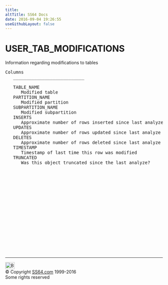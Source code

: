 ```yaml
---
title:
altTitle: SS64 Docs
date: 2016-09-04 19:26:55
useGithubLayout: false
---
```

<!-- #BeginLibraryItem "/Library/head_orad.lbi" --><!-- #EndLibraryItem --><h1>USER_TAB_MODIFICATIONS </h1><p> Information regarding modifications to tables </p> 
 
<pre>Columns
   ___________________________
 
   TABLE_NAME
      Modified table
   PARTITION_NAME
      Modified partition
   SUBPARTITION_NAME
      Modified subpartition
   INSERTS
      Approximate number of rows inserted since last analyze
   UPDATES
      Approximate number of rows updated since last analyze
   DELETES
      Approximate number of rows deleted since last analyze
   TIMESTAMP
      Timestamp of last time this row was modified
   TRUNCATED
      Was this object truncated since the last analyze?

</pre><!-- #BeginLibraryItem "/Library/foot_orad.lbi" --><p>
<!-- oracle-footer -->
<ins class="adsbygoogle" style="display:inline-block;width:300px;height:250px" data-ad-client="ca-pub-6140977852749469" data-ad-slot="4275490898"></ins>
<script>
(adsbygoogle = window.adsbygoogle || []).push({});
</script></p>
<hr>
<div id="bl" class="footer"><a href="USER_TAB_MODIFICATIONS.html#"><img src="../images/top.png" width="30" height="22" alt="Back to the Top"></a></div>
<div id="br" class="footer, tagline">© Copyright <a href="http://ss64.com/">SS64.com</a> 1999-2016<br>
Some rights reserved</div>
<!-- #EndLibraryItem -->

